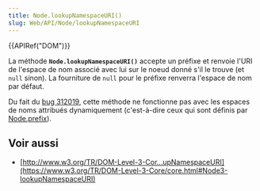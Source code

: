 ```yaml
---
title: Node.lookupNamespaceURI()
slug: Web/API/Node/lookupNamespaceURI
---
```


{{APIRef("DOM")}}

La méthode **`Node.lookupNamespaceURI()`** accepte un préfixe et renvoie l'URI de l'espace de nom associé avec lui sur le noeud donné s'il le trouve (et `null` sinon). La fourniture de `null` pour le préfixe renverra l'espace de nom par défaut.

Du fait du [bug 312019](https://bugzilla.mozilla.org/show_bug.cgi?id=312019), cette méthode ne fonctionne pas avec les espaces de noms attribués dynamiquement (c'est-à-dire ceux qui sont définis par [Node.prefix](/fr/docs/Web/API/Element/prefix)).

## Voir aussi

- [http://www.w3.org/TR/DOM-Level-3-Cor...upNamespaceURI](https://www.w3.org/TR/DOM-Level-3-Core/core.html#Node3-lookupNamespaceURI)
